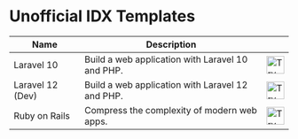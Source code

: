 # Unofficial IDX Templates

| Name | Description | |
| --- | --- | --- |
| Laravel 10 | Build a web application with Laravel 10 and PHP. | <a href="https://idx.google.com/new?template=https://github.com/arifnd/idx-templates/tree/main/laravel10"><img height="32" alt="Try in IDX" src="https://cdn.idx.dev/btn/try_dark_32.svg"></a> |
| Laravel 12 (Dev) | Build a web application with Laravel 12 and PHP. | <a href="https://idx.google.com/new?template=https://github.com/arifnd/idx-templates/tree/main/laravel-12"><img height="32" alt="Try in IDX" src="https://cdn.idx.dev/btn/try_dark_32.svg"></a> |
| Ruby on Rails | Compress the complexity of modern web apps. | <a href="https://idx.google.com/new?template=https://github.com/arifnd/idx-templates/tree/main/ruby-on-rails"><img height="32" alt="Try in IDX" src="https://cdn.idx.dev/btn/try_dark_32.svg"></a> |
